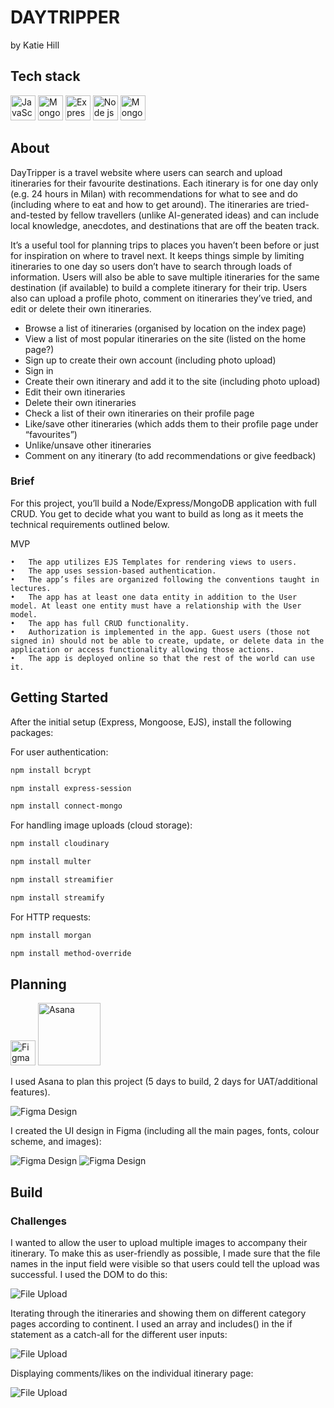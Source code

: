 # DAYTRIPPER
by Katie Hill


## Tech stack

<img src="https://cdn.jsdelivr.net/gh/devicons/devicon/icons/javascript/javascript-original.svg" 
     alt="JavaScript" width="40" height="40"/>
<img src="https://cdn.jsdelivr.net/gh/devicons/devicon@latest/icons/mongoose/mongoose-original-wordmark.svg" 
     alt="Mongoose" width="40" height="40"/>
<img src="https://cdn.jsdelivr.net/gh/devicons/devicon@latest/icons/express/express-original.svg" 
     alt="Express" width="40" height="40"/>
<img src="https://cdn.jsdelivr.net/gh/devicons/devicon@latest/icons/nodejs/nodejs-original.svg" 
     alt="Node js" width="40" height="40"/>
<img src="https://cdn.jsdelivr.net/gh/devicons/devicon@latest/icons/mongodb/mongodb-plain-wordmark.svg" 
     alt="MongoDB" width="40" height="40"/>


## About

DayTripper is a travel website where users can search and upload itineraries for their favourite destinations. Each itinerary is for one day only (e.g. 24 hours in Milan) with recommendations for what to see and do (including where to eat and how to get around). The itineraries are tried-and-tested by fellow travellers (unlike AI-generated ideas) and can include local knowledge, anecdotes, and destinations that are off the beaten track. 

It’s a useful tool for planning trips to places you haven’t been before or just for inspiration on where to travel next. It keeps things simple by limiting itineraries to one day so users don’t have to search through loads of information. Users will also be able to save multiple itineraries for the same destination (if available) to build a complete itinerary for their trip. Users also can upload a profile photo, comment on itineraries they’ve tried, and edit or delete their own itineraries.


* Browse a list of itineraries (organised by location on the index page)
* View a list of most popular itineraries on the site (listed on the home page?)
* Sign up to create their own account (including photo upload)
* Sign in
* Create their own itinerary and add it to the site (including photo upload)
* Edit their own itineraries
* Delete their own itineraries
* Check a list of their own itineraries on their profile page
* Like/save other itineraries (which adds them to their profile page under “favourites”)
* Unlike/unsave other itineraries
* Comment on any itinerary (to add recommendations or give feedback)


### Brief


For this project, you’ll build a Node/Express/MongoDB application with full CRUD. You get to decide what you want to build as long as it meets the technical requirements outlined below.

MVP

	•	The app utilizes EJS Templates for rendering views to users.
	•	The app uses session-based authentication.
	•	The app’s files are organized following the conventions taught in lectures.
	•	The app has at least one data entity in addition to the User model. At least one entity must have a relationship with the User model.
	•	The app has full CRUD functionality.
	•	Authorization is implemented in the app. Guest users (those not signed in) should not be able to create, update, or delete data in the application or access functionality allowing those actions.
	•	The app is deployed online so that the rest of the world can use it.





## Getting Started

After the initial setup (Express, Mongoose, EJS), install the following packages: 

For user authentication: 

```bash
npm install bcrypt
```

```bash
npm install express-session
```

```bash
npm install connect-mongo
```


For handling image uploads (cloud storage):

```bash
npm install cloudinary
```

```bash
npm install multer
```

```bash
npm install streamifier
```

```bash
npm install streamify
```

For HTTP requests: 

```bash
npm install morgan
```

```bash
npm install method-override
```




## Planning 

<img src="https://cdn.jsdelivr.net/gh/devicons/devicon@latest/icons/figma/figma-original.svg" 
     alt="Figma" width="40" height="40"/>
<img src="https://upload.wikimedia.org/wikipedia/commons/3/3b/Asana_logo.svg" 
     alt="Asana" width="100" height="100"/>

I used Asana to plan this project (5 days to build, 2 days for UAT/additional features).

![Figma Design](https://res.cloudinary.com/dh0z1a9nd/image/upload/v1757593538/DayTripper_Planning_nt2swt.png)

I created the UI design in Figma (including all the main pages, fonts, colour scheme, and images): 

![Figma Design](https://res.cloudinary.com/dh0z1a9nd/image/upload/v1757586531/DayTripper_project2_iwddk3.png)
![Figma Design](https://res.cloudinary.com/dh0z1a9nd/image/upload/v1757586968/DayTripper_project2_2_xtjkap.png)



## Build



### Challenges


I wanted to allow the user to upload multiple images to accompany their itinerary. To make this as user-friendly as possible, I made sure that the file names in the input field were visible so that users could tell the upload was successful. I used the DOM to do this:

![File Upload](https://res.cloudinary.com/dh0z1a9nd/image/upload/v1757605158/DayTripper_FileUpload_ggluyj.png)


Iterating through the itineraries and showing them on different category pages according to continent. I used an array and includes() in the if statement as a catch-all for the different user inputs:

 ![File Upload](https://res.cloudinary.com/dh0z1a9nd/image/upload/v1757605281/DayTripper_ItinerariesByRegion_wcesop.png)

 
Displaying comments/likes on the individual itinerary page:

![File Upload](https://res.cloudinary.com/dh0z1a9nd/image/upload/v1757605534/DayTripper_UserInteractions_s3ex3u.png)


